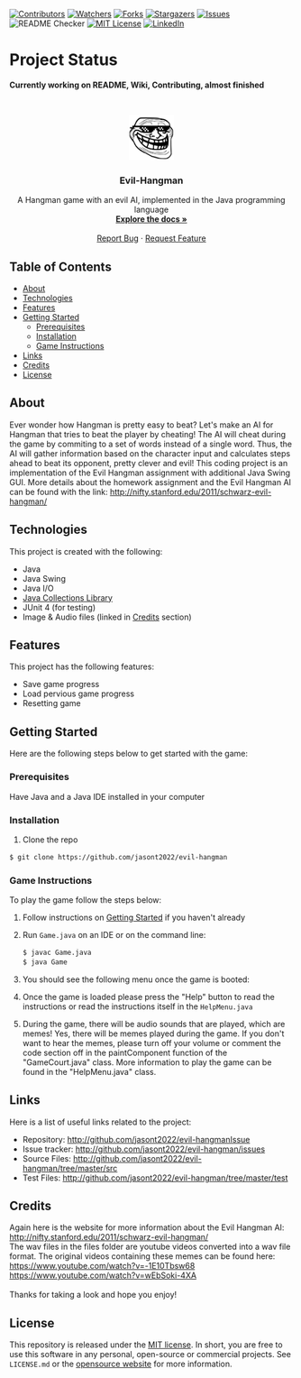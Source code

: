 <!-- PROJECT SHIELDS -->
<!--
*** Using markdown "reference style" links for readability.
*** Reference links are enclosed in brackets [ ] instead of parentheses ( ).
*** See the bottom of this document for the declaration of the reference variables
-->
[![Contributors][contributors-shield]][contributors-url]
[![Watchers][watchers-shield]][watchers-url]
[![Forks][forks-shield]][forks-url]
[![Stargazers][stars-shield]][stars-url]
[![Issues][issues-shield]][issues-url]
![README Checker](https://github.com/jasont2022/evil-hangman/workflows/README%20URL%20Checker/badge.svg)
[![MIT License][license-shield]][license-url]
[![LinkedIn][linkedin-shield]][linkedin-url]

# Project Status
**Currently working on README, Wiki, Contributing, almost finished**

<!-- PROJECT LOGO -->
<br />
<p align="center">
  <a href="https://github.com/jasont2022/evil-hangman">
    <img src="files/troll2.png" alt="Logo" width="80" height="80">
  </a>

  <h3 align="center">Evil-Hangman</h3>

  <p align="center">
    A Hangman game with an evil AI, implemented in the Java programming language
    <br />
    <a href="https://github.com/jasont2022/evil-hangman"><strong>Explore the docs »</strong></a>
    <br />
    <br />
    <a href="https://github.com/jasont2022/evil-hangman/issues">Report Bug</a>
    ·
    <a href="https://github.com/jasont2022/evil-hangman/issues">Request Feature</a>
  </p>
</p>

## Table of Contents
* [About](#about)
* [Technologies](#technologies)
* [Features](#features)
* [Getting Started](#getting-started)
  * [Prerequisites](#prerequisites)
  * [Installation](#installation)
  * [Game Instructions](#game-instructions)
* [Links](#links)
* [Credits](#credits)
* [License](#license)

## About
Ever wonder how Hangman is pretty easy to beat? Let's make an AI for Hangman that tries to beat the player by cheating! The AI will cheat during the game by commiting to a set of words instead of a single word. Thus, the AI will gather information based on the character input and calculates steps ahead to beat its opponent, pretty clever and evil! This coding project is an implementation of the Evil Hangman assignment with additional Java Swing GUI. More details about the homework assignment and the Evil Hangman AI can be found with the link: http://nifty.stanford.edu/2011/schwarz-evil-hangman/

## Technologies
This project is created with the following:
* Java
* Java Swing
* Java I/O
* [Java Collections Library](https://docs.oracle.com/javase/7/docs/api/java/util/Collections.html)
* JUnit 4 \(for testing\)
* Image & Audio files \(linked in [Credits](#credits) section\)

## Features
This project has the following features:
* Save game progress
* Load pervious game progress
* Resetting game

## Getting Started
Here are the following steps below to get started with the game:
### Prerequisites
Have Java and a Java IDE installed in your computer
### Installation
1. Clone the repo
```bash
$ git clone https://github.com/jasont2022/evil-hangman
```
### Game Instructions
To play the game follow the steps below:
1. Follow instructions on [Getting Started](#getting-started) if you haven't already
2. Run `Game.java` on an IDE or on the command line:

   ```bash
   $ javac Game.java
   $ java Game
   ```
3. You should see the following menu once the game is booted:
4. Once the game is loaded please press the "Help" button to read the instructions or read the instructions itself in the `HelpMenu.java` 
5. During the game, there will be audio sounds that are played, which are memes! Yes, there will be memes played during the game. If you don't want to hear the memes, please turn off your volume or comment the code section off in the paintComponent function of the "GameCourt.java" class. More information to play the game can be found in the "HelpMenu.java" class.

## Links
Here is a list of useful links related to the project:

* Repository: http://github.com/jasont2022/evil-hangmanIssue
* Issue tracker: http://github.com/jasont2022/evil-hangman/issues
* Source Files: http://github.com/jasont2022/evil-hangman/tree/master/src
* Test Files: http://github.com/jasont2022/evil-hangman/tree/master/test

## Credits
Again here is the website for more information about the Evil Hangman AI: http://nifty.stanford.edu/2011/schwarz-evil-hangman/
<br /> 
The wav files in the files folder are youtube videos converted into a wav file format. The original videos containing these memes can be found here: <br /> 
https://www.youtube.com/watch?v=-1E10Tbsw68
<br /> 
https://www.youtube.com/watch?v=wEbSoki-4XA
<br /> 
<br /> 
Thanks for taking a look and hope you enjoy!

## License
This repository is released under the [MIT license][license-url]. In short, you are free to use this software in any personal, open-source or commercial projects. See `LICENSE.md` or the [opensource website](https://opensource.org/licenses/MIT) for more information.

<!-- Links -->
[contributors-shield]: https://img.shields.io/github/contributors/jasont2022/evil-hangman.svg?color=brightgreen&style=flat-square
[contributors-url]: https://github.com/jasont2022/evil-hangman/graphs/contributors
[watchers-shield]: https://img.shields.io/github/watchers/jasont2022/evil-hangman?style=flat-square
[watchers-url]: https://github.com/jasont2022/evil-hangman/watchers
[forks-shield]: https://img.shields.io/github/forks/jasont2022/evil-hangman.svg?style=flat-square
[forks-url]: https://github.com/jasont2022/evil-hangman/network/members
[stars-shield]: https://img.shields.io/github/stars/jasont2022/evil-hangman.svg?style=flat-square
[stars-url]: https://github.com/jasont2022/evil-hangman/stargazers
[issues-shield]: https://img.shields.io/github/issues/jasont2022/evil-hangman?color=success&style=flat-square
[issues-url]: https://github.com/jasont2022/evil-hangman/issues
[license-shield]: https://img.shields.io/github/license/jasont2022/evil-hangman.svg?style=flat-square
[license-url]: https://github.com/jasont2022/evil-hangman/blob/master/LICENSE.md
[linkedin-shield]: https://img.shields.io/badge/-LinkedIn-black.svg?style=flat-square&logo=linkedin&colorB=555
[linkedin-url]: https://linkedin.com/in/jasontran2022
